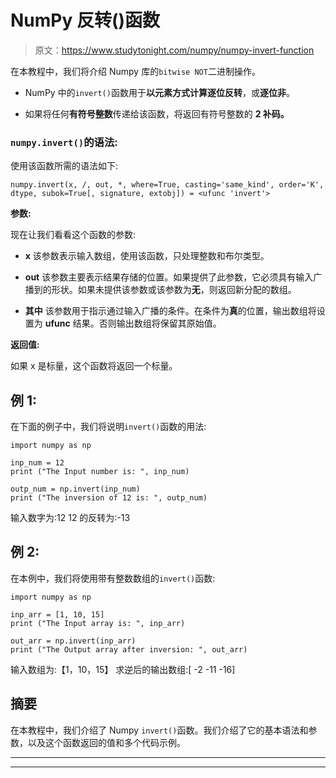 # NumPy 反转()函数

> 原文：<https://www.studytonight.com/numpy/numpy-invert-function>

在本教程中，我们将介绍 Numpy 库的`bitwise NOT`二进制操作。

*   NumPy 中的`invert()`函数用于**以元素方式计算逐位反转**，或**逐位非**。

*   如果将任何**有符号整数**传递给该函数，将返回有符号整数的 **2 补码。**

### `numpy.invert()`的语法:

使用该函数所需的语法如下:

```
numpy.invert(x, /, out, *, where=True, casting='same_kind', order='K', dtype, subok=True[, signature, extobj]) = <ufunc 'invert'>
```

**参数:**

现在让我们看看这个函数的参数:

*   **x**
    该参数表示输入数组，使用该函数，只处理整数和布尔类型。

*   **out**
    该参数主要表示结果存储的位置。如果提供了此参数，它必须具有输入广播到的形状。如果未提供该参数或该参数为**无**，则返回新分配的数组。

*   **其中**
    该参数用于指示通过输入广播的条件。在条件为**真**的位置，输出数组将设置为 **ufunc** 结果。否则输出数组将保留其原始值。

**返回值:**

如果 x 是标量，这个函数将返回一个标量。

## 例 1:

在下面的例子中，我们将说明`invert()`函数的用法:

```
import numpy as np

inp_num = 12
print ("The Input number is: ", inp_num)

outp_num = np.invert(inp_num) 
print ("The inversion of 12 is: ", outp_num)
```

输入数字为:12
12 的反转为:-13

## 例 2:

在本例中，我们将使用带有整数数组的`invert()`函数:

```
import numpy as np

inp_arr = [1, 10, 15]
print ("The Input array is: ", inp_arr)

out_arr = np.invert(inp_arr) 
print ("The Output array after inversion: ", out_arr) 
```

输入数组为:【1，10，15】
求逆后的输出数组:[ -2 -11 -16]

## 摘要

在本教程中，我们介绍了 Numpy `invert()`函数。我们介绍了它的基本语法和参数，以及这个函数返回的值和多个代码示例。

* * *

* * *
